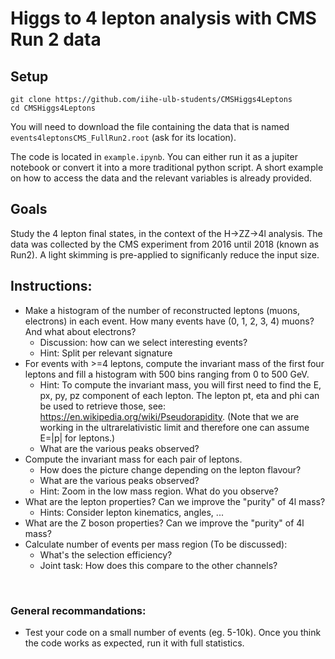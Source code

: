 # Higgs to 4 lepton analysis with CMS Run 2 data

## Setup 
```
git clone https://github.com/iihe-ulb-students/CMSHiggs4Leptons
cd CMSHiggs4Leptons
```
You will need to download the file containing the data that is named `events4leptonsCMS_FullRun2.root` (ask for its location).

The code is located in `example.ipynb`. You can either run it as a jupiter notebook or convert it into a more traditional python script.
A short example on how to access the data and the relevant variables is already provided.

## Goals
Study the 4 lepton final states, in the context of the H->ZZ->4l analysis. The data was collected by the CMS experiment from 2016 until 2018 (known as Run2). A light skimming is pre-applied to significanly reduce the input size.


## Instructions:

- Make a histogram of the number of reconstructed leptons (muons, electrons) in each event. How many events have (0, 1, 2, 3, 4) muons? And what about electrons?
  - Discussion: how can we select interesting events?
  - Hint: Split per relevant signature
- For events with >=4 leptons, compute the invariant mass of the first four leptons and fill a histogram with 500 bins ranging from 0 to 500 GeV.
  - Hint: To compute the invariant mass, you will first need to find the E, px, py, pz component of each lepton. The lepton pt, eta and phi can be used to retrieve those, see: https://en.wikipedia.org/wiki/Pseudorapidity. (Note that we are working in the ultrarelativistic limit and therefore one can assume E=|p| for leptons.)
  - What are the various peaks observed?
- Compute the invariant mass for each pair of leptons.
  - How does the picture change depending on the lepton flavour?
  - What are the various peaks observed?
  - Hint: Zoom in the low mass region. What do you observe?
- What are the lepton properties? Can we improve the "purity" of 4l mass?
  - Hints: Consider lepton kinematics, angles, ...
- What are the Z boson properties? Can we improve the "purity" of 4l mass?
- Calculate number of events per mass region (To be discussed):
  - What's the selection efficiency?
  - Joint task: How does this compare to the other channels?

​
### General recommandations:
- Test your code on a small number of events (eg. 5-10k). Once you think the code works as expected, run it with full statistics.